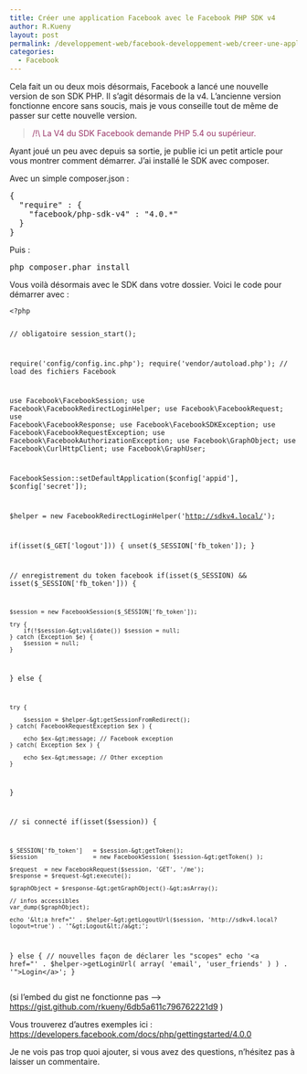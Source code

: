 ```yaml
---
title: Créer une application Facebook avec le Facebook PHP SDK v4
author: R.Kueny
layout: post
permalink: /developpement-web/facebook-developpement-web/creer-une-application-facebook-avec-le-facebook-php-sdk-v4
categories:
  - Facebook
---
```

Cela fait un ou deux mois désormais, Facebook a lancé une nouvelle version de son SDK PHP. Il s&rsquo;agit désormais de la v4. L&rsquo;ancienne version fonctionne encore sans soucis, mais je vous conseille tout de même de passer sur cette nouvelle version.

> <span style="color: #993366;">/!\ La V4 du SDK Facebook demande PHP 5.4 ou supérieur.</span>

Ayant joué un peu avec depuis sa sortie, je publie ici un petit article pour vous montrer comment démarrer. J&rsquo;ai installé le SDK avec composer. <!--more-->

Avec un simple composer.json :

<pre>{
  "require" : {
    "facebook/php-sdk-v4" : "4.0.*"
  }
}</pre>

Puis :

<pre>php composer.phar install</pre>

Vous voilà désormais avec le SDK dans votre dossier. Voici le code pour démarrer avec :

<noscript>
  <pre><code class="language-php php">&lt;?php

// obligatoire
session_start();

require('config/config.inc.php');
require('vendor/autoload.php'); // load des fichiers Facebook

use Facebook\FacebookSession;
use Facebook\FacebookRedirectLoginHelper;
use Facebook\FacebookRequest;
use Facebook\FacebookResponse;
use Facebook\FacebookSDKException;
use Facebook\FacebookRequestException;
use Facebook\FacebookAuthorizationException;
use Facebook\GraphObject;
use Facebook\CurlHttpClient;
use Facebook\GraphUser;

FacebookSession::setDefaultApplication($config['appid'], $config['secret']);

$helper = new FacebookRedirectLoginHelper('http://sdkv4.local/');

if(isset($_GET['logout'])) {
	unset($_SESSION['fb_token']);
}

// enregistrement du token facebook
if(isset($_SESSION) && isset($_SESSION['fb_token'])) {

	$session = new FacebookSession($_SESSION['fb_token']);
  
	try {
    	if(!$session-&gt;validate()) $session = null;
  	} catch (Exception $e) {
    	$session = null;
  	}
} else {  

	try {
    	
    	$session = $helper-&gt;getSessionFromRedirect();
  	} catch( FacebookRequestException $ex ) {

    	echo $ex-&gt;message; // Facebook exception
  	} catch( Exception $ex ) {
    	
    	echo $ex-&gt;message; // Other exception
  	}
}

// si connect&eacute;
if(isset($session)) {
  
	$_SESSION['fb_token'] 	= $session-&gt;getToken();
  	$session 				= new FacebookSession( $session-&gt;getToken() );
  
 	$request  = new FacebookRequest($session, 'GET', '/me');
  	$response = $request-&gt;execute();

	$graphObject = $response-&gt;getGraphObject()-&gt;asArray();
  
  	// infos accessibles
	var_dump($graphObject);
  
  	echo '&lt;a href="' . $helper-&gt;getLogoutUrl($session, 'http://sdkv4.local?logout=true') . '"&gt;Logout&lt;/a&gt;';
  
} else {
	// nouvelles fa&ccedil;on de d&eacute;clarer les "scopes"
	echo '&lt;a href="' . $helper-&gt;getLoginUrl( array( 'email', 'user_friends' ) ) . '"&gt;Login&lt;/a&gt;';
}</code></pre>
</noscript>

(si l&rsquo;embed du gist ne fonctionne pas &#8211;> <a title="Facebook PHP SDK v4" href="https://gist.github.com/rkueny/6db5a611c796762221d9" target="_blank">https://gist.github.com/rkueny/6db5a611c796762221d9 </a>)

Vous trouverez d&rsquo;autres exemples ici : <a title="Facebook examples" href="https://developers.facebook.com/docs/php/gettingstarted/4.0.0" target="_blank">https://developers.facebook.com/docs/php/gettingstarted/4.0.0</a>

Je ne vois pas trop quoi ajouter, si vous avez des questions, n&rsquo;hésitez pas à laisser un commentaire.